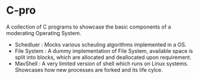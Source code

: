 # C-pro
A collection of C programs to showcase the basic components of a moderating Operating System.

- Schedluer : Mocks various scheuling algorithms implemented in a OS.
- File System : A dummy implementation of File System, available space is split into blocks, which are allocated and deallocated upon requirement.
- MavShell : A very limited version of shell which runs on Linux systems. Showcases how new processes are forked and its life cylce.
